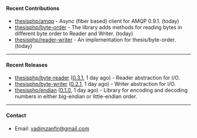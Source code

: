 #### Recent Contributions

- [thesisphp/amqp](https://github.com/thesisphp/amqp) - Async (fiber based) client for AMQP 0.9.1. (today)
- [thesisphp/byte-order](https://github.com/thesisphp/byte-order) - The library adds methods for reading bytes in different byte order to Reader and Writer. (today)
- [thesisphp/reader-writer](https://github.com/thesisphp/reader-writer) - An implementation for thesis/byte-order. (today)

---

#### Recent Releases

- [thesisphp/byte-reader](https://github.com/thesisphp/byte-reader) ([0.3.1](https://github.com/thesisphp/byte-reader/releases/tag/0.3.1), 1 day ago) - Reader abstraction for I/O.
- [thesisphp/byte-writer](https://github.com/thesisphp/byte-writer) ([0.2.1](https://github.com/thesisphp/byte-writer/releases/tag/0.2.1), 1 day ago) - Writer abstraction for I/O.
- [thesisphp/endian](https://github.com/thesisphp/endian) ([0.1.0](https://github.com/thesisphp/endian/releases/tag/0.1.0), 1 day ago) - Library for encoding and decoding numbers in either big-endian or little-endian order.

---

#### Contact

- Email: [vadimzanfir@gmail.com](mailto://vadimzanfir@gmail.com)

